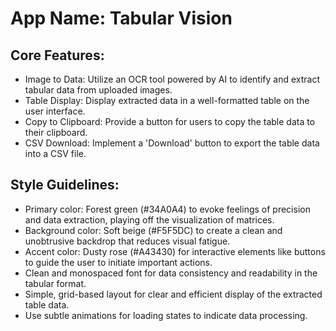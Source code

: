 # **App Name**: Tabular Vision

## Core Features:

- Image to Data: Utilize an OCR tool powered by AI to identify and extract tabular data from uploaded images.
- Table Display: Display extracted data in a well-formatted table on the user interface.
- Copy to Clipboard: Provide a button for users to copy the table data to their clipboard.
- CSV Download: Implement a 'Download' button to export the table data into a CSV file.

## Style Guidelines:

- Primary color: Forest green (#34A0A4) to evoke feelings of precision and data extraction, playing off the visualization of matrices.
- Background color: Soft beige (#F5F5DC) to create a clean and unobtrusive backdrop that reduces visual fatigue.
- Accent color: Dusty rose (#A43430) for interactive elements like buttons to guide the user to initiate important actions.
- Clean and monospaced font for data consistency and readability in the tabular format.
- Simple, grid-based layout for clear and efficient display of the extracted table data.
- Use subtle animations for loading states to indicate data processing.
